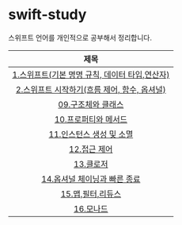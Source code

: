 # swift-study
스위프트 언어를 개인적으로 공부해서 정리합니다.

|  제목 |  
|:------:|
|[1.스위프트(기본 명명 규칙, 데이터 타입,연산자)](./01/index.md)|
|[2.스위프트 시작하기(흐름 제어, 함수, 옵셔널)](./02/index.md)|
|[09.구조체와 클래스](./09/index.md)|
|[10.프로퍼티와 메서드](./10/index.md)|
|[11.인스턴스 생성 및 소멸](./11/index.md)|
|[12.접근 제어](./12/index.md)|
|[13.클로저](./13/index.md)|
|[14.옵셔널 체이닝과 빠른 종료](./14/index.md)|
|[15.맵,필터,리듀스](./15/index.md)|
|[16.모나드](./16/index.md)|
